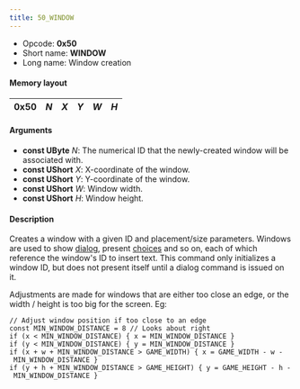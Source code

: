 ```yaml
---
title: 50_WINDOW
---
```


- Opcode: **0x50**
- Short name: **WINDOW**
- Long name: Window creation

#### Memory layout

| 0x50 | *N* | *X* | *Y* | *W* | *H* |
|------|-----|-----|-----|-----|-----|

#### Arguments

- **const UByte** *N*: The numerical ID that the newly-created window will be associated with.
- **const UShort** *X*: X-coordinate of the window.
- **const UShort** *Y*: Y-coordinate of the window.
- **const UShort** *W*: Window width.
- **const UShort** *H*: Window height.

#### Description

Creates a window with a given ID and placement/size parameters. Windows are used to show [dialog](FF7/Field/Script/Opcodes/40_MESSAGE "wikilink"), present [choices](48_ASK.md) and so on, each of which reference the window's ID to insert text. This command only initializes a window ID, but does not present itself until a dialog command is issued on it.

Adjustments are made for windows that are either too close an edge, or the width / height is too big for the screen. Eg:

`// Adjust window position if too close to an edge`  
`const MIN_WINDOW_DISTANCE = 8 // Looks about right`  
`if (x < MIN_WINDOW_DISTANCE) { x = MIN_WINDOW_DISTANCE }`  
`if (y < MIN_WINDOW_DISTANCE) { y = MIN_WINDOW_DISTANCE }`  
`if (x + w + MIN_WINDOW_DISTANCE > GAME_WIDTH) { x = GAME_WIDTH - w - MIN_WINDOW_DISTANCE }`  
`if (y + h + MIN_WINDOW_DISTANCE > GAME_HEIGHT) { y = GAME_HEIGHT - h - MIN_WINDOW_DISTANCE }`
